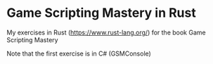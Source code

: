 # Game Scripting Mastery in Rust
My exercises in Rust (https://www.rust-lang.org/) for the book Game Scripting Mastery

Note that the first exercise is in C# (GSMConsole)

